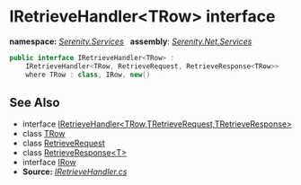 # IRetrieveHandler&lt;TRow&gt; interface
**namespace:** *[Serenity.Services](../README.md#serenity.services-namespace)*   **assembly**: *[Serenity.Net.Services](../README.md)*

```csharp
public interface IRetrieveHandler<TRow> : 
    IRetrieveHandler<TRow, RetrieveRequest, RetrieveResponse<TRow>>
    where TRow : class, IRow, new()
```

## See Also

* interface [IRetrieveHandler&lt;TRow,TRetrieveRequest,TRetrieveResponse&gt;](IRetrieveHandler-3.md)
* class [TRow](../Serenity.Net.Services/IRetrieveHandler-1.TRow.md)
* class [RetrieveRequest](RetrieveRequest.md)
* class [RetrieveResponse&lt;T&gt;](RetrieveResponse-1.md)
* interface [IRow](../Serenity.Net.Entity/../Serenity.Data/IRow.md)
* **Source:** *[IRetrieveHandler.cs](https://github.com/serenity-is/Serenity/blob/master/src/Serenity.Net.Services/RequestHandlers/Retrieve/IRetrieveHandler.cs)*
